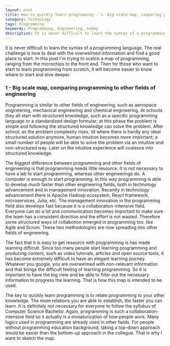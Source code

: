 ```yaml
---
layout: post
title: How to quickly learn programming - 1. big scale map, comparing programming to other fields of engineering
category: Technology
tags: Programming
keywords: Programming, Engineering, hobby
description: It is never difficult to learn the syntax of a programming language. The real challenge is how to deal with the overwelmed information and find a good place to start. In this post I'm trying to scetch a map of programming, ranging from the microchips to the front end. Then for those who want to start to learn programming from scratch, it will become easier to know where to start and dive deeper.
---
```


It is never difficult to learn the syntax of a programming language. The real challenge is how to deal with the overwelmed information and find a good place to start. In this post I'm trying to scetch a map of programming, ranging from the microchips to the front end. Then for those who want to start to learn programming from scratch, it will become easier to know where to start and dive deeper.

### 1 - Big scale map, comparing programming to other fields of engineering
Programming is similar to other fields of engineering, such as aerospace engineering, mechanical engineering and chemical engineering. At schools they all start with structured knwoledge, such as a specific programming language or a standardized design formular; at this phase the problem is simple and following the structured knowledge can solve the problem. After school, as the problem complexity rises, till where there is hardly any ideal structured solution anymore, human intuition becomes more important; a small number of people will be able to solve the problem via an intuitive and non-structured way. Later on the intuitive experience will coalesce into structured knowledge.

The biggest difference between programming and other fields of engineering is that programming needs little resource. It is not necessary to have a lab to start programming, whereas other engineerings do. A computer is enough to start programming. In this way programming is able to develop much faster than other engineering fields, both in technology advancement and in management innovation. Recently in technology advancement there is Apache Hadoop ecosystem, React framework, microservices, Julia, etc. The management innovation in the programming field also develops fast because it is a collaboration-intensive field. Everyone can do a lot and communication becomes important to make sure the team has a consistent direction and the effort is not wasted. Therefore some structured ways of collabotion emerged in programming too, like Agile and Scrum. These two methodologies are now spreading into other fields of engineering.

The fact that it is easy to get resource with programming is has made learning difficult. Since too many people start learning programming and producing content, such as video tutorials, articles and open source tools, it has become extremely difficult to have an elegant learning journey. Whatever you google, you are overwelmed with non-relevant information and that brings the difficult feeling of learning programming. So it is important to have the big view and be able to filter out the necessary information to progress the learning. That is how this map is intended to be used.

The key to quickly learn programming is to relate programming to your other knowledge. The more relations you are able to establish, the faster you can learn. It is definitely not necessary for everyone to follow the syllubus of Computer Science Bachelor. Again, programming is such a collaboration-intensive field so it actually is a miniaturization of how people work. Many logics used in programming are already used in other fields. For people without programming education background, taking a top-down approach would be easier than the bottom-up approach in the collegue. That is why I want to sketch the map.
